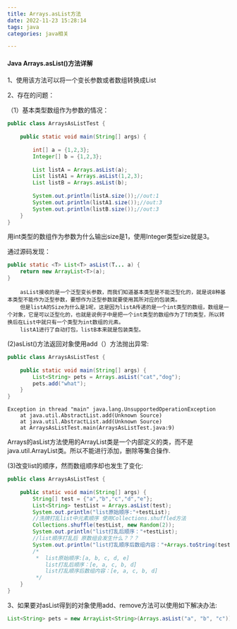 ```yaml
---
title: Arrays.asList方法
date: 2022-11-23 15:28:14
tags: java
categories: java相关

---
```


####                                    Java Arrays.asList()方法详解

1、使用该方法可以将一个变长参数或者数组转换成List

2、存在的问题：

（1）基本类型数组作为参数的情况：

```java
public class ArraysAsListTest {
	
	public static void main(String[] args) {
		
		int[] a = {1,2,3};
		Integer[] b = {1,2,3};
		
		List listA = Arrays.asList(a);
		List listA1 = Arrays.asList(1,2,3);
		List listB = Arrays.asList(b);
		
		System.out.println(listA.size());//out:1
		System.out.println(listA1.size());//out:3
		System.out.println(listB.size());//out:3
	}
}
```

用int类型的数组作为参数为什么输出size是1，使用Integer类型size就是3。

通过源码发现：

```java
public static <T> List<T> asList(T... a) {  
    return new ArrayList<T>(a);  
} 
```

```
    asList接收的是一个泛型变长参数，而我们知道基本类型是不能泛型化的，就是说8种基本类型不能作为泛型参数，要想作为泛型参数就要使用其所对应的包装类。
    但是listA的Size为什么是1呢，这是因为listA传递的是一个int类型的数组，数组是一个对象，它是可以泛型化的，也就是说例子中是把一个int类型的数组作为了T的类型，所以转换后在List中就只有一个类型为int数组的元素。
    listA1进行了自动打包，listB本来就是包装类型。
```

(2)asList()方法返回对象使用add（）方法抛出异常:

```java
public class ArraysAsListTest {
	
	public static void main(String[] args) {
		List<String> pets = Arrays.asList("cat","dog");
		pets.add("what");
	}
}
```

```
Exception in thread "main" java.lang.UnsupportedOperationException
	at java.util.AbstractList.add(Unknown Source)
	at java.util.AbstractList.add(Unknown Source)
	at ArraysAsListTest.main(ArraysAsListTest.java:9)
```

Arrays的asList方法使用的ArrayList类是一个内部定义的类，而不是java.util.ArrayList类。所以不能进行添加，删除等集合操作.

(3)改变list的顺序，然而数组顺序却也发生了变化:

```java
public class ArraysAsListTest {
	
	public static void main(String[] args) {
		String[] test = {"a","b","c","d","e"};
		List<String> testList = Arrays.asList(test);
		System.out.println("list原始顺序:"+testList);
		//洗牌打乱list中元素顺序 使用Collections.shuffled方法
		Collections.shuffle(testList, new Random(2));
		System.out.println("list打乱后顺序："+testList);
		//list顺序打乱后 原数组会发生什么？？？
		System.out.println("list打乱顺序后数组内容："+Arrays.toString(test));
		/*
		 * 	list原始顺序:[a, b, c, d, e]
			list打乱后顺序：[e, a, c, b, d]
			list打乱顺序后数组内容：[e, a, c, b, d]
		 */
	}
}
```

3、如果要对asList得到的对象使用add、remove方法可以使用如下解决办法:

```java
List<String> pets = new ArrayList<String>(Arrays.asList("a", "b", "c"));
```



